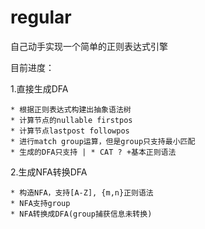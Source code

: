 # regular
自己动手实现一个简单的正则表达式引擎

目前进度：

1.直接生成DFA

	* 根据正则表达式构建出抽象语法树
	* 计算节点的nullable firstpos
	* 计算节点lastpost followpos
	* 进行match group运算，但是group只支持最小匹配
	* 生成的DFA只支持 | * CAT ? +基本正则语法
	

2.生成NFA转换DFA

	* 构造NFA，支持[A-Z], {m,n}正则语法
	* NFA支持group
	* NFA转换成DFA(group捕获信息未转换)

